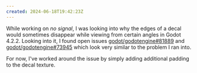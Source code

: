 ```yaml
---
created: 2024-06-18T19:42:23Z
---
```


While working on _no signal_, I was looking into why the edges of a decal would sometimes disappear while viewing from certain angles in Godot 4.2.2. Looking into it, I found open issues [godot/godotengine#81889](https://github.com/godotengine/godot/issues/81889) and [godot/godotengine#73945](https://github.com/godotengine/godot/issues/73945) which look very similar to the problem I ran into.

For now, I've worked around the issue by simply adding additional padding to the decal texture.
